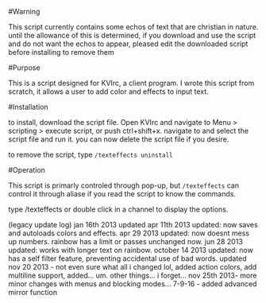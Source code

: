 #Warning

This script currently contains some echos of text that are christian in nature.  until the allowance of this is determined, if you download and use the script and do not want the echos to appear, pleased edit the downloaded script before installing to remove them

#Purpose

This is a script designed for KVIrc, a client program.  I wrote this script from scratch,  it allows a user to add color and effects to input text.

#Installation

to install, download the script file.
Open KVIrc and navigate to Menu > scripting > execute script, or push ctrl+shift+x.   navigate to and select the script file and run it.  you can now delete the script file if you desire.

to remove the script, type ```/texteffects uninstall```

#Operation

This script is primarly controled through pop-up, but ```/texteffects``` can control it through aliase if you read the script to know the commands.

type /texteffects or double click in a channel to display the options.



(legacy update log)
jan 16th 2013 updated
apr 11th 2013 updated: now saves and autoloads colors and effects.
apr 29 2013 updated: now doesnt mess up numbers.  rainbow has a limit or passes unchanged now.
jun 28 2013 updated: works with longer text on rainbow.
october 14 2013 updated: now has a self filter feature, preventing accidental use of bad words.
updated nov 20 2013 - not even sure what all i changed lol, added action colors, add multiline support, added... um. other things... i forget...
nov 25th 2013- more minor changes with menus and blocking modes...
7-9-16 - added advanced mirror function

